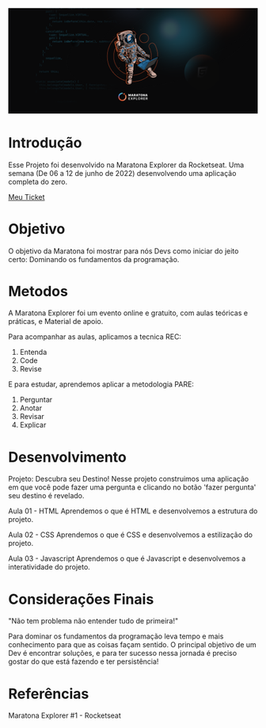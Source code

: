 <img src="Maratona Explorer  - 2560x1080.png" alt="Projeto Descubra seu Destino - Maratona Explorer #1">

# Introdução
Esse Projeto foi desenvolvido na Maratona Explorer da Rocketseat. Uma semana (De 06 a 12 de junho de 2022) desenvolvendo uma aplicação completa do zero.

<a href="https://maratona-explorer-ticket.rocketseat.com.br/ticket/patriciasilvadev/share">Meu Ticket</a>

# Objetivo
O objetivo da Maratona foi mostrar para nós Devs como iniciar do jeito certo: Dominando os fundamentos da programação. 

# Metodos
A Maratona Explorer foi um evento online e gratuito, com aulas teóricas e práticas, e Material de apoio. 

Para acompanhar as aulas, aplicamos a tecnica REC: 
1. Entenda
2. Code 
3. Revise

E para estudar, aprendemos aplicar a metodologia PARE:
1. Perguntar
2. Anotar
3. Revisar
4. Explicar

# Desenvolvimento

Projeto: Descubra seu Destino!
Nesse projeto construimos uma aplicação em que você pode fazer uma pergunta e clicando no botão 'fazer pergunta' seu destino é revelado.

Aula 01 - HTML
Aprendemos o que é HTML e desenvolvemos a estrutura do projeto.

Aula 02 - CSS
Aprendemos o que é CSS e desenvolvemos a estilização do projeto.

Aula 03 - Javascript
Aprendemos o que é Javascript e desenvolvemos a interatividade do projeto.


# Considerações Finais
"Não tem problema não entender tudo de primeira!"

Para dominar os fundamentos da programação leva tempo e mais conhecimento para que as coisas façam sentido. O principal objetivo de um Dev é encontrar soluções, e para ter sucesso nessa jornada é preciso gostar do que está fazendo e ter persistência!


# Referências

Maratona Explorer #1 - Rocketseat

